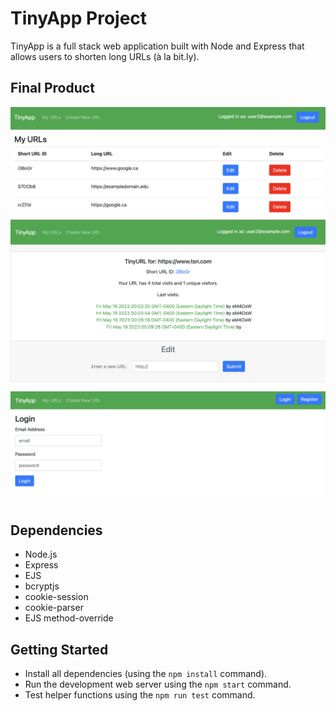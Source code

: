 # TinyApp Project

TinyApp is a full stack web application built with Node and Express that allows users to shorten long URLs (à la bit.ly).

## Final Product

!["TinyApp URLS Page"](https://github.com/tamaratell/tiny-app/blob/master/docs/tinyApp_urls.png?raw=true)
!["Feature: Tracking User Analytics"](https://github.com/tamaratell/tiny-app/blob/master/docs/tinyApp_analytics.png?raw=true)
!["TinyApp Login Page"](https://github.com/tamaratell/tiny-app/blob/master/docs/tinyApp_login.png?raw=true)

## Dependencies

- Node.js
- Express
- EJS
- bcryptjs
- cookie-session
- cookie-parser
- EJS method-override 

## Getting Started

- Install all dependencies (using the `npm install` command).
- Run the development web server using the `npm start` command.
- Test helper functions using the  `npm run test` command.